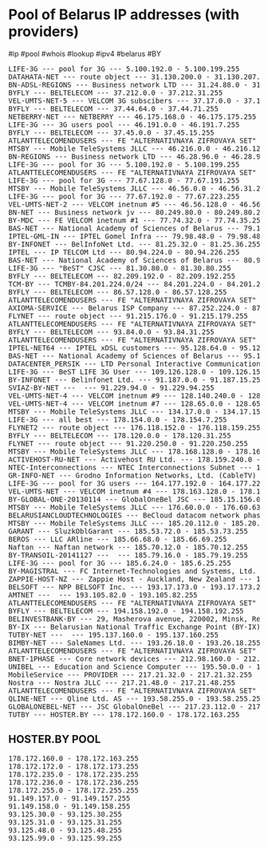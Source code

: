 # Pool of Belarus IP addresses (with providers)

#ip #pool #whois #lookup #ipv4 #belarus #BY

<pre>
LIFE-3G --- pool for 3G --- 5.100.192.0 - 5.100.199.255
DATAHATA-NET --- route object --- 31.130.200.0 - 31.130.207.255
BN-ADSL-REGIONS --- Business network LTD --- 31.24.88.0 - 31.24.88.255
BYFLY --- BELTELECOM --- 37.212.0.0 - 37.212.31.255
VEL-UMTS-NET-5 --- VELCOM 3G subscibers --- 37.17.0.0 - 37.17.63.255
BYFLY --- BELTELECOM --- 37.44.64.0 - 37.44.71.255
NETBERRY-NET --- NETBERRY --- 46.175.168.0 - 46.175.175.255
LIFE-3G --- 3G users pool --- 46.191.0.0 - 46.191.7.255
BYFLY --- BELTELECOM --- 37.45.0.0 - 37.45.15.255
ATLANTTELECOMENDUSERS --- FE &quot;ALTERNATIVNAYA ZIFROVAYA SET&quot; Minsk --- 46.182.48.0 - 46.182.51.255
MTSBY --- Mobile TeleSystems JLLC --- 46.216.0.0 - 46.216.127.255
BN-REGIONS --- Business network LTD --- 46.28.96.0 - 46.28.96.255
LIFE-3G --- pool for 3G --- 5.100.192.0 - 5.100.199.255
ATLANTTELECOMENDUSERS --- FE &quot;ALTERNATIVNAYA ZIFROVAYA SET&quot; Brest --- 46.53.128.0 - 46.53.128.255
LIFE-3G --- pool for 3G --- 77.67.128.0 - 77.67.191.255
MTSBY --- Mobile TeleSystems JLLC --- 46.56.0.0 - 46.56.31.255
LIFE-3G --- pool for 3G --- 77.67.192.0 - 77.67.223.255
VEL-UMTS-NET-2 --- VELCOM inetnum #5 --- 46.56.128.0 - 46.56.191.255
BN-NET --- Business network jv --- 80.249.80.0 - 80.249.80.255
BY-MDC --- FE VELCOM inetnum #1 --- 77.74.32.0 - 77.74.35.255
BAS-NET --- National Academy of Sciences of Belarus --- 79.170.104.0 - 79.170.104.255
IPTEL-GML-IN --- IPTEL Gomel Infra --- 79.98.48.0 - 79.98.48.255
BY-INFONET --- BelInfoNet Ltd. --- 81.25.32.0 - 81.25.36.255
IPTEL --- IP TELCOM Ltd --- 80.94.224.0 - 80.94.226.255
BAS-NET --- National Academy of Sciences of Belarus --- 80.94.160.0 - 80.94.169.255
LIFE-3G --- &quot;BeST&quot; CJSC --- 81.30.80.0 - 81.30.80.255
BYFLY --- BELTELECOM --- 82.209.192.0 - 82.209.192.255
TCM-BY --- TCMBY-84.201.224.0/24 --- 84.201.224.0 - 84.201.239.255
BYFLY --- BELTELECOM --- 86.57.128.0 - 86.57.128.255
ATLANTTELECOMENDUSERS --- FE &quot;ALTERNATIVNAYA ZIFROVAYA SET&quot; --- 91.149.128.0 - 91.149.135.255
AXIOMA-SERVICE --- Belarus ISP Company --- 87.252.224.0 - 87.252.224.255
FLYNET --- route object --- 91.215.176.0 - 91.215.179.255
ATLANTTELECOMENDUSERS --- FE &quot;ALTERNATIVNAYA ZIFROVAYA SET&quot; --- 93.125.0.0 - 93.125.0.255
BYFLY --- BELTELECOM --- 93.84.0.0 - 93.84.31.255
ATLANTTELECOMENDUSERS --- FE &quot;ALTERNATIVNAYA ZIFROVAYA SET&quot; Minsk --- 93.191.96.0 - 93.191.99.255
IPTEL-NET64 --- IPTEL xDSL customers --- 95.128.64.0 - 95.128.67.255
BAS-NET --- National Academy of Sciences of Belarus --- 95.130.80.0 - 95.130.86.255
DATACENTER_PERSIK --- LTD Personal Interactive Communications --- 93.189.224.0 - 93.189.227.255
LIFE-3G --- BeST LIFE 3G User --- 109.126.128.0 - 109.126.159.255
BY-INFONET --- Belinfonet Ltd. --- 91.187.0.0 - 91.187.15.255
SVIAZ-BY-NET ---  --- 91.229.94.0 - 91.229.94.255
VEL-UMTS-NET-4 --- VELCOM inetnum #9 --- 128.140.240.0 - 128.140.247.255
VEL-UMTS-NET-4 --- VELCOM inetnum #7 --- 128.65.0.0 - 128.65.31.255
MTSBY --- Mobile TeleSystems JLLC --- 134.17.0.0 - 134.17.15.255
LIFE-3G --- all best --- 178.154.0.0 - 178.154.7.255
FLYNET2 --- route object --- 176.118.152.0 - 176.118.159.255
BYFLY --- BELTELECOM --- 178.120.0.0 - 178.120.31.255
FLYNET --- route object --- 91.220.250.0 - 91.220.250.255
MTSBY --- Mobile TeleSystems JLLC --- 178.168.128.0 - 178.168.191.255
ACTIVEHOST-RU-NET --- Activehost RU Ltd. --- 178.159.240.0 - 178.159.255.255
NTEC-Interconnections --- NTEC Interconnections Subnet --- 185.11.76.0 - 185.11.76.255
GR-INFO-NET --- Grodno Information Networks, Ltd. (CableTV) --- 178.172.128.0 - 178.172.128.255
LIFE-3G --- pool for 3G users --- 164.177.192.0 - 164.177.223.255
VEL-UMTS-NET --- VELCOM inetnum #4 --- 178.163.128.0 - 178.163.191.255
BY-GLOBAL-ONE-20130114 --- GlobalOneBel JSC --- 185.15.156.0 - 185.15.159.255
MTSBY --- Mobile TeleSystems JLLC --- 176.60.0.0 - 176.60.63.255
BELARUSIANCLOUDTECHNOLOGIES --- BeCloud datacom network phase 1 --- 185.32.224.0 - 185.32.225.255
MTSBY --- Mobile TeleSystems JLLC --- 185.20.112.0 - 185.20.113.255
GARANT --- SluzkOblGarant --- 185.53.72.0 - 185.53.73.255
BEROS --- LLC ARline --- 185.66.68.0 - 185.66.69.255
Naftan --- Naftan network --- 185.70.12.0 - 185.70.12.255
BY-TRANSOIL-20141127 ---  --- 185.79.16.0 - 185.79.19.255
LIFE-3G --- pool for 3G --- 185.6.24.0 - 185.6.25.255
BY-MAGISTRAL --- FC Internet-Technologies and Systems, Ltd. --- 193.151.40.0 - 193.151.43.255
ZAPPIE-HOST-NZ --- Zappie Host - Auckland, New Zealand --- 185.99.132.0 - 185.99.133.255
BELSOFT --- NPP BELSOFT Inc. --- 193.17.173.0 - 193.17.173.255
AMTNET ---  --- 193.105.82.0 - 193.105.82.255
ATLANTTELECOMENDUSERS --- FE &quot;ALTERNATIVNAYA ZIFROVAYA SET&quot; Minsk --- 185.61.104.0 - 185.61.105.255
BYFLY --- BELTELECOM --- 194.158.192.0 - 194.158.192.255
BELINVESTBANK-BY --- 29, Masherova avenue, 220002, Minsk, Republic of Belarus --- 194.62.64.0 - 194.62.64.255
BY-IX --- Belarusian National Traffic Exchange Point (BY-IX) --- 195.137.180.0 - 195.137.180.255
TUTBY-NET ---  --- 195.137.160.0 - 195.137.160.255
BIMBY-NET --- SaleNames Ltd. --- 193.26.18.0 - 193.26.18.255
ATLANTTELECOMENDUSERS --- FE &quot;ALTERNATIVNAYA ZIFROVAYA SET&quot; Minsk --- 195.222.64.0 - 195.222.87.255
BNET-1PHASE --- Core network devices --- 212.98.160.0 - 212.98.160.255
UNIBEL --- Education and Science Computer --- 195.50.0.0 - 195.50.3.255
MobileService --- PROVIDER --- 217.21.32.0 - 217.21.32.255
Nostra --- Nostra JLLC --- 217.21.48.0 - 217.21.48.255
ATLANTTELECOMENDUSERS --- FE &quot;ALTERNATIVNAYA ZIFROVAYA SET&quot; --- 213.184.224.0 - 213.184.224.255
QLINE-NET --- Qline Ltd. AS --- 193.58.255.0 - 193.58.255.255
GLOBALONEBEL-NET --- JSC GlobalOneBel --- 217.23.112.0 - 217.23.112.255
TUTBY --- HOSTER.BY --- 178.172.160.0 - 178.172.163.255
</pre>


## HOSTER.BY POOL
<pre>
178.172.160.0 - 178.172.163.255
178.172.172.0 - 178.172.173.255
178.172.235.0 - 178.172.235.255
178.172.236.0 - 178.172.236.255
178.172.255.0 - 178.172.255.255
91.149.157.0 - 91.149.157.255
91.149.158.0 - 91.149.158.255
93.125.30.0 - 93.125.30.255
93.125.31.0 - 93.125.31.255
93.125.48.0 - 93.125.48.255
93.125.99.0 - 93.125.99.255
</pre>
